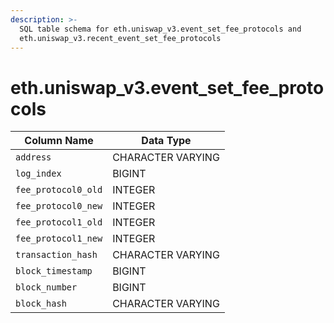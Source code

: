 ```yaml
---
description: >-
  SQL table schema for eth.uniswap_v3.event_set_fee_protocols and
  eth.uniswap_v3.recent_event_set_fee_protocols
---
```


# eth.uniswap\_v3.event\_set\_fee\_protocols

| Column Name         | Data Type         |
| ------------------- | ----------------- |
| `address`           | CHARACTER VARYING |
| `log_index`         | BIGINT            |
| `fee_protocol0_old` | INTEGER           |
| `fee_protocol0_new` | INTEGER           |
| `fee_protocol1_old` | INTEGER           |
| `fee_protocol1_new` | INTEGER           |
| `transaction_hash`  | CHARACTER VARYING |
| `block_timestamp`   | BIGINT            |
| `block_number`      | BIGINT            |
| `block_hash`        | CHARACTER VARYING |
